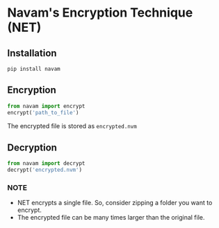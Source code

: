 # Navam's Encryption Technique (NET)

## Installation

`pip install navam`

## Encryption

```python
from navam import encrypt
encrypt('path_to_file')
```

The encrypted file is stored as `encrypted.nvm`

## Decryption

```python
from navam import decrypt
decrypt('encrypted.nvm')
```

### NOTE

* NET encrypts a single file. So, consider zipping a folder you want to encrypt.  
* The encrypted file can be many times larger than the original file.
